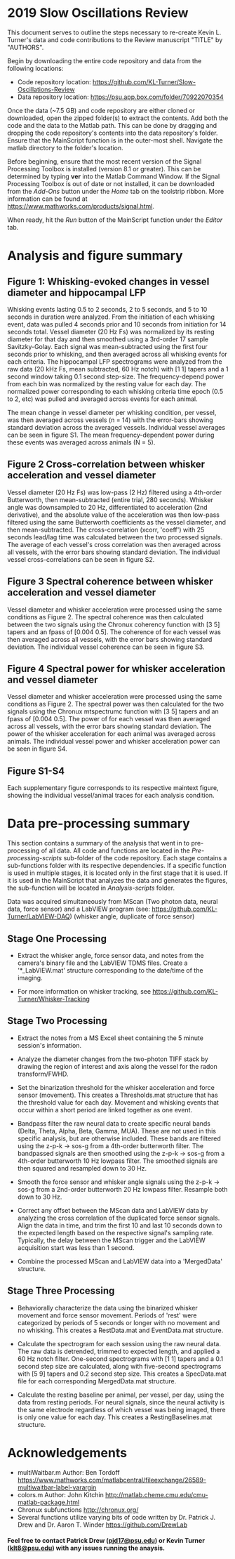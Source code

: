 # 2019 Slow Oscillations Review

This document serves to outline the steps necessary to re-create Kevin L. Turner's data and code contributions to the Review manuscript "TITLE" by "AUTHORS".

Begin by downloading the entire code repository and data from the following locations:
* Code repository location: https://github.com/KL-Turner/Slow-Oscillations-Review
* Data repository location: https://psu.app.box.com/folder/70922070354

Once the data (~7.5 GB) and code repository are either cloned or downloaded, open the zipped folder(s) to extract the contents. Add both the code and the data to the Matlab path. This can be done by dragging and dropping the code repository's contents into the data repository's folder. Ensure that the MainScript function is in the outer-most shell. Navigate the matlab directory to the folder's location. 

Before beginning, ensure that the most recent version of the Signal Processing Toolbox is installed (version 8.1 or greater). This can be determined by typing **ver** into the Matlab Command Window. If the Signal Processing Toolbox is out of date or not installed, it can be downloaded from the *Add-Ons* button under the *Home* tab on the toolstrip ribbon. More information can be found at https://www.mathworks.com/products/signal.html. 

When ready, hit the *Run* button of the MainScript function under the *Editor* tab.

# Analysis and figure summary

## Figure 1: Whisking-evoked changes in vessel diameter and hippocampal LFP
Whisking events lasting 0.5 to 2 seconds, 2 to 5 seconds, and 5 to 10 seconds in duration were analyzed. From the initiation of each whisking event, data was pulled 4 seconds prior and 10 seconds from initiation for 14 seconds total. Vessel diameter (20 Hz Fs) was normalized by its resting diameter for that day and then smoothed using a 3rd-order 17 sample Savitzky-Golay. Each signal was mean-subtracted using the first four seconds prior to whisking, and then averaged across all whisking events for each criteria. The hippocampal LFP spectrograms were analyzed from the raw data (20 kHz Fs, mean subtracted, 60 Hz notch) with [1 1] tapers and a 1 second window taking 0.1 second step-size. The frequency-depend power from each bin was normalized by the resting value for each day. The normalized power corresponding to each whisking criteria time epoch (0.5 to 2, etc) was pulled and averaged across events for each animal. 

The mean change in vessel diameter per whisking condition, per vessel, was then averaged across vessels (n = 14) with the error-bars showing standard deviation across the averaged vessels. Individual vessel averages can be seen in figure S1. The mean frequency-dependent power during these events was averaged across animals (N = 5).

## Figure 2 Cross-correlation between whisker acceleration and vessel diameter
Vessel diameter (20 Hz Fs) was low-pass (2 Hz) filtered using a 4th-order Butterworth, then mean-subtracted (entire trial, 280 seconds). Whisker angle was downsampled to 20 Hz, differentiated to acceleration (2nd derivative), and the absolute value of the acceleration was then low-pass filtered using the same Butterworth coefficients as the vessel diameter, and then mean-subtracted. The cross-correlation (xcorr, 'coeff') with 25 seconds lead/lag time was calculated between the two processed signals. The average of each vessel's cross correlation was then averaged across all vessels, with the error bars showing standard deviation. The individual vessel cross-correlations can be seen in figure S2.

## Figure 3 Spectral coherence between whisker acceleration and vessel diameter
Vessel diameter and whisker acceleration were processed using the same conditions as Figure 2. The spectral coherence was then calculated between the two signals using the Chronux coherency function with [3 5] tapers and an fpass of [0.004 0.5]. The coherence of for each vessel was then averaged across all vessels, with the error bars showing standard deviation. The individual vessel coherence can be seen in figure S3.

## Figure 4 Spectral power for whisker acceleration and vessel diameter
Vessel diameter and whisker acceleration were processed using the same conditions as Figure 2. The spectral power was then calculated for the two signals using the Chronux mtspectrumc function with [3 5] tapers and an fpass of [0.004 0.5]. The power of for each vessel was then averaged across all vessels, with the error bars showing standard deviation. The power of the whisker acceleration for each animal was averaged across animals. The individual vessel power and whisker acceleration power can be seen in figure S4.

## Figure S1-S4
Each supplementary figure corresponds to its respective maintext figure, showing the individual vessel/animal traces for each analysis condition.

# Data pre-processing summary 
This section contains a summary of the analysis that went in to pre-processing of all data. All code and functions are located in the *Pre-processing-scripts* sub-folder of the code repository. Each stage contains a sub-functions folder with its respective dependencies. If a specific function is used in multiple stages, it is located only in the first stage that it is used. If it is used in the MainScript that analyzes the data and generates the figures, the sub-function will be located in *Analysis-scripts* folder.

Data was acquired simultaneously from MScan (Two photon data, neural data, force sensor) and a LabVIEW program (see: https://github.com/KL-Turner/LabVIEW-DAQ) (whisker angle, duplicate of force sensor)

## Stage One Processing

* Extract the whisker angle, force sensor data, and notes from the camera's binary file and the LabVIEW TDMS files. Create a '*_LabVIEW.mat' structure corresponding to the date/time of the imaging.
    
* For more information on whisker tracking, see https://github.com/KL-Turner/Whisker-Tracking

## Stage Two Processing

* Extract the notes from a MS Excel sheet containing the 5 minute session's information.

* Analyze the diameter changes from the two-photon TIFF stack by drawing the region of interest and axis along the vessel for the radon transform/FWHD.

* Set the binarization threshold for the whisker acceleration and force sensor (movement). This creates a Thresholds.mat structure that has the threshold value for each day. Movement and whisking events that occur within a short period are linked together as one event.

*  Bandpass filter the raw neural data to create specific neural bands (Delta, Theta, Alpha, Beta, Gamma, MUA). These are not used in this specific analysis, but are otherwise included. These bands are filtered using the  z-p-k -> sos-g from a 4th-order butterworth filter. The bandpassed signals are then smoothed using the z-p-k -> sos-g from a 4th-order butterworth 10 Hz lowpass filter. The smoothed signals are then squared and resampled down to 30 Hz.

* Smooth the force sensor and whisker angle signals using the z-p-k -> sos-g from a 2nd-order butterworth 20 Hz lowpass filter. Resample both down to 30 Hz.

* Correct any offset between the MScan data and LabVIEW data by analyzing the cross correlation of the duplicated force sensor signals. Align the data in time, and trim the first 10 and last 10 seconds down to the expected length based on the respective signal's sampling rate. Typically, the delay between the MScan trigger and the LabVIEW acquisition start was less than 1 second.

* Combine the processed MScan and LabVIEW data into a 'MergedData' structure. 

## Stage Three Processing

* Behaviorally characterize the data using the binarized whisker movement and force sensor movement. Periods of 'rest' were categorized by periods of 5 seconds or longer with no movement and no whisking. This creates a RestData.mat and EventData.mat structure.

* Calculate the spectrogram for each session using the raw neural data. The raw data is detrended, trimmed to expected length, and applied a 60 Hz notch filter. One-second spectrograms with [1 1] tapers and a 0.1 second step size are calculated, along with five-second spectrograms with [5 9] tapers and 0.2 second step size. This creates a SpecData.mat file for each corresponding MergedData.mat structure.

* Calculate the resting baseline per animal, per vessel, per day, using the data from resting periods. For neural signals, since the neural activity is the same electrode regardless of which vessel was being imaged, there is only one value for each day. This creates a RestingBaselines.mat structure.

# Acknowledgements
* multiWaitbar.m Author: Ben Tordoff https://www.mathworks.com/matlabcentral/fileexchange/26589-multiwaitbar-label-varargin
* colors.m Author: John Kitchin http://matlab.cheme.cmu.edu/cmu-matlab-package.html
* Chronux subfunctions http://chronux.org/
* Several functions utilize varying bits of code written by Dr. Patrick J. Drew and Dr. Aaron T. Winder https://github.com/DrewLab

#### Feel free to contact Patrick Drew (pjd17@psu.edu) or Kevin Turner (klt8@psu.edu) with any issues running the anaysis. 